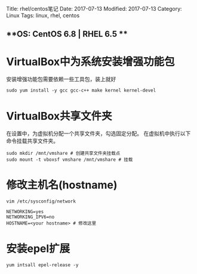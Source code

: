 Title: rhel/centos笔记
Date: 2017-07-13
Modified: 2017-07-13
Category: Linux
Tags: linux, rhel, centos

**OS: CentOS 6.8 | RHEL 6.5 **
---

# VirtualBox中为系统安装增强功能包
安装增强功能包需要依赖一些工具包，装上就好
```
sudo yum install -y gcc gcc-c++ make kernel kernel-devel
```

# VirtualBox共享文件夹

在设置中，为虚拟机分配一个共享文件夹，勾选固定分配。
在虚拟机中执行以下命令挂载共享文件夹。
```
sudo mkdir /mnt/vmshare # 创建共享文件夹挂载点
sudo mount -t vboxsf vmshare /mnt/vmshare # 挂载
```

# 修改主机名(hostname)
```
vim /etc/sysconfig/network

NETWORKING=yes
NETWORKING_IPV6=no
HOSTNAME=<your hostname> # 修改这里
```

# 安装epel扩展
```
yum intsall epel-release -y
```